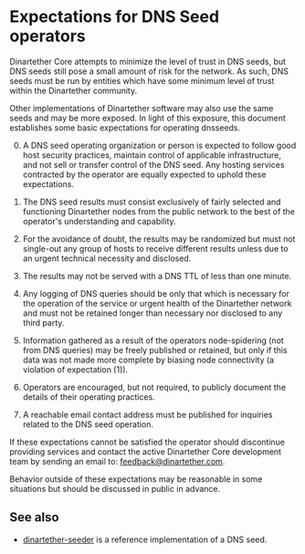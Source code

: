 Expectations for DNS Seed operators
====================================

Dinartether Core attempts to minimize the level of trust in DNS seeds,
but DNS seeds still pose a small amount of risk for the network.
As such, DNS seeds must be run by entities which have some minimum
level of trust within the Dinartether community.

Other implementations of Dinartether software may also use the same
seeds and may be more exposed. In light of this exposure, this
document establishes some basic expectations for operating dnsseeds.

0. A DNS seed operating organization or person is expected to follow good
host security practices, maintain control of applicable infrastructure,
and not sell or transfer control of the DNS seed. Any hosting services
contracted by the operator are equally expected to uphold these expectations.

1. The DNS seed results must consist exclusively of fairly selected and
functioning Dinartether nodes from the public network to the best of the
operator's understanding and capability.

2. For the avoidance of doubt, the results may be randomized but must not
single-out any group of hosts to receive different results unless due to an
urgent technical necessity and disclosed.

3. The results may not be served with a DNS TTL of less than one minute.

4. Any logging of DNS queries should be only that which is necessary
for the operation of the service or urgent health of the Dinartether
network and must not be retained longer than necessary nor disclosed
to any third party.

5. Information gathered as a result of the operators node-spidering
(not from DNS queries) may be freely published or retained, but only
if this data was not made more complete by biasing node connectivity
(a violation of expectation (1)).

6. Operators are encouraged, but not required, to publicly document the
details of their operating practices.

7. A reachable email contact address must be published for inquiries
related to the DNS seed operation.

If these expectations cannot be satisfied the operator should
discontinue providing services and contact the active Dinartether
Core development team by sending an email to:
[feedback@dinartether.com](mailto:feedback@dinartether.com).

Behavior outside of these expectations may be reasonable in some
situations but should be discussed in public in advance.

See also
----------
- [dinartether-seeder](https://github.com/Dinartether/Dinartether-seeder) is a reference implementation of a DNS seed.
